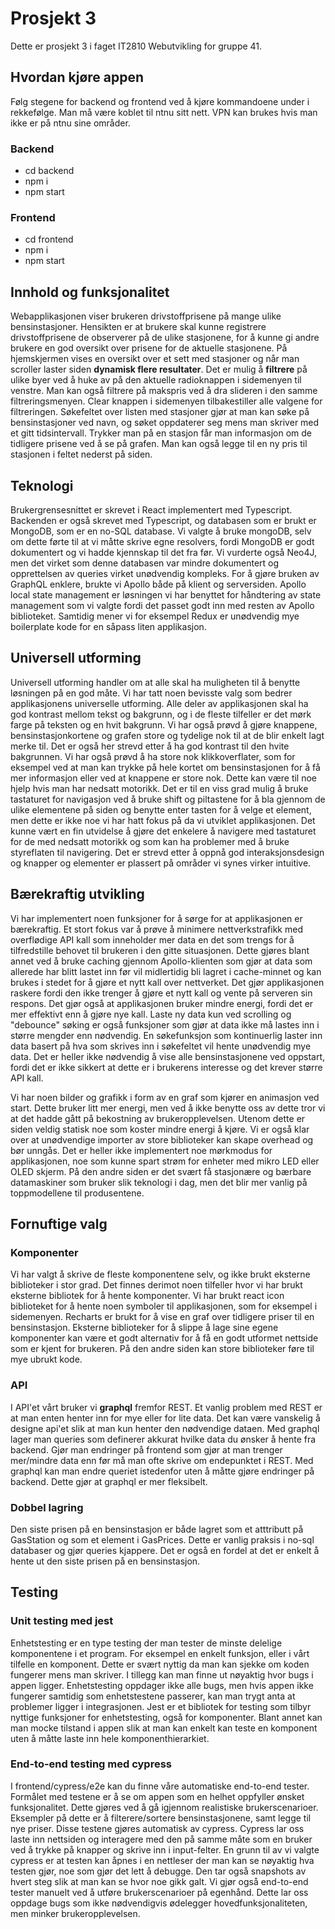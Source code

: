 # Prosjekt 3

Dette er prosjekt 3 i faget IT2810 Webutvikling for gruppe 41.

## Hvordan kjøre appen

Følg stegene for backend og frontend ved å kjøre kommandoene under i rekkefølge. Man må være koblet til ntnu sitt nett. VPN kan brukes hvis man ikke er på ntnu sine områder.

### Backend

- cd backend
- npm i
- npm start

### Frontend

- cd frontend
- npm i
- npm start

## Innhold og funksjonalitet

Webapplikasjonen viser brukeren drivstoffprisene på mange ulike bensinstasjoner. Hensikten er at brukere skal kunne registrere drivstoffprisene de observerer på de ulike stasjonene, for å kunne gi andre brukere en god oversikt over prisene for de aktuelle stasjonene. På hjemskjermen vises en oversikt over et sett med stasjoner og når man scroller laster siden **dynamisk flere resultater**. Det er mulig å **filtrere** på ulike byer ved å huke av på den aktuelle radioknappen i sidemenyen til venstre. Man kan også filtrere på makspris ved å dra slideren i den samme filtreringsmenyen. Clear knappen i sidemenyen tilbakestiller alle valgene for filtreringen. Søkefeltet over listen med stasjoner gjør at man kan søke på bensinstasjoner ved navn, og søket oppdaterer seg mens man skriver med et gitt tidsintervall. Trykker man på en stasjon får man informasjon om de tidligere prisene ved å se på grafen. Man kan også legge til en ny pris til stasjonen i feltet nederst på siden.

## Teknologi

Brukergrensesnittet er skrevet i React implementert med Typescript. Backenden er også skrevet med Typescript, og databasen som er brukt er MongoDB, som er en no-SQL database. Vi valgte å bruke mongoDB, selv om dette førte til at vi måtte skrive egne resolvers, fordi MongoDB er godt dokumentert og vi hadde kjennskap til det fra før. Vi vurderte også Neo4J, men det virket som denne databasen var mindre dokumentert og opprettelsen av queries virket unødvendig kompleks. For å gjøre bruken av GraphQL enklere, brukte vi Apollo både på klient og serversiden. Apollo local state management er løsningen vi har benyttet for håndtering av state management som vi valgte fordi det passet godt inn med resten av Apollo biblioteket. Samtidig mener vi for eksempel Redux er unødvendig mye boilerplate kode for en såpass liten applikasjon. 

## Universell utforming

Universell utforming handler om at alle skal ha muligheten til å benytte løsningen på en god måte. Vi har tatt noen bevisste valg som bedrer applikasjonens universelle utforming. Alle deler av applikasjonen skal ha god kontrast mellom tekst og bakgrunn, og i de fleste tilfeller er det mørk farge på teksten og en hvit bakgrunn. Vi har også prøvd å gjøre knappene, bensinstasjonkortene og grafen store og tydelige nok til at de blir enkelt lagt merke til. Det er også her strevd etter å ha god kontrast til den hvite bakgrunnen. Vi har også prøvd å ha store nok klikkoverflater, som for eksempel ved at man kan trykke på hele kortet om bensinstasjonen for å få mer informasjon eller ved at knappene er store nok. Dette kan være til noe hjelp hvis man har nedsatt motorikk. Det er til en viss grad mulig å bruke tastaturet for navigasjon ved å bruke shift og piltastene for å bla gjennom de ulike elementene på siden og benytte enter tasten for å velge et element, men dette er ikke noe vi har hatt fokus på da vi utviklet applikasjonen. Det kunne vært en fin utvidelse å gjøre det enkelere å navigere med tastaturet for de med nedsatt motorikk og som kan ha problemer med å bruke styreflaten til navigering. Det er strevd etter å oppnå god interaksjonsdesign og knapper og elementer er plassert på områder vi synes virker intuitive.

## Bærekraftig utvikling

Vi har implementert noen funksjoner for å sørge for at applikasjonen er bærekraftig. Et stort fokus var å prøve å minimere nettverkstrafikk med overflødige API kall som inneholder mer data en det som trengs for å tilfredstille behovet til brukeren i den gitte situasjonen. Dette gjøres blant annet ved å bruke caching gjennom Apollo-klienten som gjør at data som allerede har blitt lastet inn før vil midlertidig bli lagret i cache-minnet og kan brukes i stedet for å gjøre et nytt kall over nettverket. Det gjør applikasjonen raskere fordi den ikke trenger å gjøre et nytt kall og vente på serveren sin respons. Det gjør også at applikasjonen bruker mindre energi, fordi det er mer effektivt enn å gjøre nye kall. Laste ny data kun ved scrolling og "debounce" søking er også funksjoner som gjør at data ikke må lastes inn i større mengder enn nødvendig. En søkefunksjon som kontinuerlig laster inn data basert på hva som skrives inn i søkefeltet vil hente unødvendig mye data. Det er heller ikke nødvendig å vise alle bensinstasjonene ved oppstart, fordi det er ikke sikkert at dette er i brukerens interesse og det krever større API kall.

Vi har noen bilder og grafikk i form av en graf som kjører en animasjon ved start. Dette bruker litt mer energi, men ved å ikke benytte oss av dette tror vi at det hadde gått på bekostning av brukeropplevelsen. Utenom dette er siden veldig statisk noe som koster mindre energi å kjøre. Vi er også klar over at unødvendige importer av store biblioteker kan skape overhead og bør unngås. Det er heller ikke implementert noe mørkmodus for applikasjonen, noe som kunne spart strøm for enheter med mikro LED eller OLED skjerm. På den andre siden er det svært få stasjonære og bærbare datamaskiner som bruker slik teknologi i dag, men det blir mer vanlig på toppmodellene til produsentene.

## Fornuftige valg

### Komponenter

Vi har valgt å skrive de fleste komponentene selv, og ikke brukt eksterne biblioteker i stor grad. Det finnes derimot noen tilfeller hvor vi har brukt eksterne bibliotek for å hente komponenter. Vi har brukt react icon biblioteket for å hente noen symboler til applikasjonen, som for eksempel i sidemenyen. Recharts er brukt for å vise en graf over tidligere priser til en bensinstasjon. Eksterne biblioteker for å slippe å lage sine egene komponenter kan være et godt alternativ for å få en godt utformet nettside som er kjent for brukeren. På den andre siden kan store biblioteker føre til mye ubrukt kode.

### API

I API'et vårt bruker vi **graphql** fremfor REST. Et vanlig problem med REST er at man enten henter inn for mye eller for lite data. Det kan være vanskelig å designe api'et slik at man kun henter den nødvendige dataen. Med graphql lager man queries som definerer akkurat hvilke data du ønsker å hente fra backend. Gjør man endringer på frontend som gjør at man trenger mer/mindre data enn før må man ofte skrive om endepunktet i REST. Med graphql kan man endre queriet istedenfor uten å måtte gjøre endringer på backend. Dette gjør at graphql er mer fleksibelt.

### Dobbel lagring

Den siste prisen på en bensinstasjon er både lagret som et atttributt på GasStation og som et element i GasPrices. Dette er vanlig praksis i no-sql databaser og gjør queries kjappere. Det er også en fordel at det er enkelt å hente ut den siste prisen på en bensinstasjon.

## Testing

### Unit testing med jest

Enhetstesting er en type testing der man tester de minste delelige komponentene i et program. For eksempel en enkelt funksjon, eller i vårt tilfelle en komponent. Dette er svært nyttig da man kan sjekke om koden fungerer mens man skriver. I tillegg kan man finne ut nøyaktig hvor bugs i appen ligger. Enhetstesting oppdager ikke alle bugs, men hvis appen ikke fungerer samtidig som enhetstestene passerer, kan man trygt anta at problemer ligger i integrasjonen. Jest er et bibliotek for testing som tilbyr nyttige funksjoner for enhetstesting, også for komponenter. Blant annet kan man mocke tilstand i appen slik at man kan enkelt kan teste en komponent uten å måtte laste inn hele komponenthierarkiet.

### End-to-end testing med cypress

I frontend/cypress/e2e kan du finne våre automatiske end-to-end tester. Formålet med testene er å se om appen som en helhet oppfyller ønsket funksjonalitet. Dette gjøres ved å gå igjennom realistiske brukerscenarioer. Eksempler på dette er å filterere/sortere bensinstasjonene, samt legge til nye priser. Disse testene gjøres automatisk av cypress. Cypress lar oss laste inn nettsiden og interagere med den på samme måte som en bruker ved å trykke på knapper og skrive inn i input-felter. En grunn til av vi valgte cypress er at testen kan åpnes i en nettleser der man kan se nøyaktig hva testen gjør, noe som gjør det lett å debugge. Den tar også snapshots av hvert steg slik at man kan se hvor noe gikk galt. Vi gjør også end-to-end tester manuelt ved å utføre brukerscenarioer på egenhånd. Dette lar oss oppdage bugs som ikke nødvendigvis ødelegger hovedfunksjonaliteten, men minker brukeropplevelsen.
